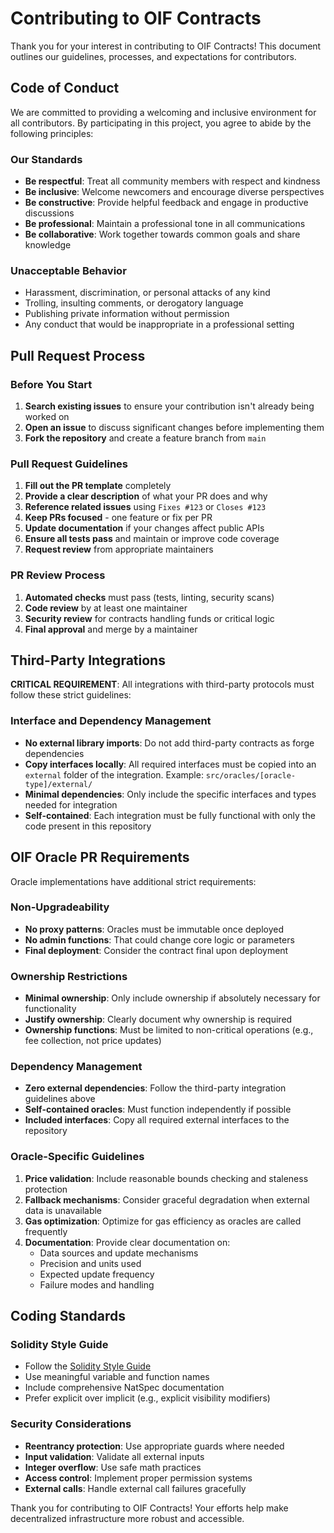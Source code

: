 # Contributing to OIF Contracts

Thank you for your interest in contributing to OIF Contracts! This document outlines our guidelines, processes, and expectations for contributors.

## Code of Conduct

We are committed to providing a welcoming and inclusive environment for all contributors. By participating in this project, you agree to abide by the following principles:

### Our Standards

- **Be respectful**: Treat all community members with respect and kindness
- **Be inclusive**: Welcome newcomers and encourage diverse perspectives
- **Be constructive**: Provide helpful feedback and engage in productive discussions
- **Be professional**: Maintain a professional tone in all communications
- **Be collaborative**: Work together towards common goals and share knowledge

### Unacceptable Behavior

- Harassment, discrimination, or personal attacks of any kind
- Trolling, insulting comments, or derogatory language
- Publishing private information without permission
- Any conduct that would be inappropriate in a professional setting

## Pull Request Process

### Before You Start

1. **Search existing issues** to ensure your contribution isn't already being worked on
2. **Open an issue** to discuss significant changes before implementing them
3. **Fork the repository** and create a feature branch from `main`

### Pull Request Guidelines

1. **Fill out the PR template** completely
2. **Provide a clear description** of what your PR does and why
3. **Reference related issues** using `Fixes #123` or `Closes #123`
4. **Keep PRs focused** - one feature or fix per PR
5. **Update documentation** if your changes affect public APIs
6. **Ensure all tests pass** and maintain or improve code coverage
7. **Request review** from appropriate maintainers

### PR Review Process

1. **Automated checks** must pass (tests, linting, security scans)
2. **Code review** by at least one maintainer
3. **Security review** for contracts handling funds or critical logic
4. **Final approval** and merge by a maintainer

## Third-Party Integrations

**CRITICAL REQUIREMENT**: All integrations with third-party protocols must follow these strict guidelines:

### Interface and Dependency Management

- **No external library imports**: Do not add third-party contracts as forge dependencies
- **Copy interfaces locally**: All required interfaces must be copied into an `external` folder of the integration. Example: `src/oracles/[oracle-type]/external/` 
- **Minimal dependencies**: Only include the specific interfaces and types needed for integration
- **Self-contained**: Each integration must be fully functional with only the code present in this repository

## OIF Oracle PR Requirements

Oracle implementations have additional strict requirements:

### Non-Upgradeability
- **No proxy patterns**: Oracles must be immutable once deployed
- **No admin functions**: That could change core logic or parameters
- **Final deployment**: Consider the contract final upon deployment

### Ownership Restrictions
- **Minimal ownership**: Only include ownership if absolutely necessary for functionality
- **Justify ownership**: Clearly document why ownership is required
- **Ownership functions**: Must be limited to non-critical operations (e.g., fee collection, not price updates)

### Dependency Management
- **Zero external dependencies**: Follow the third-party integration guidelines above
- **Self-contained oracles**: Must function independently if possible
- **Included interfaces**: Copy all required external interfaces to the repository

### Oracle-Specific Guidelines

1. **Price validation**: Include reasonable bounds checking and staleness protection
2. **Fallback mechanisms**: Consider graceful degradation when external data is unavailable
3. **Gas optimization**: Optimize for gas efficiency as oracles are called frequently
4. **Documentation**: Provide clear documentation on:
   - Data sources and update mechanisms
   - Precision and units used
   - Expected update frequency
   - Failure modes and handling

## Coding Standards

### Solidity Style Guide

- Follow the [Solidity Style Guide](https://docs.soliditylang.org/en/latest/style-guide.html)
- Use meaningful variable and function names
- Include comprehensive NatSpec documentation
- Prefer explicit over implicit (e.g., explicit visibility modifiers)

### Security Considerations

- **Reentrancy protection**: Use appropriate guards where needed
- **Input validation**: Validate all external inputs
- **Integer overflow**: Use safe math practices
- **Access control**: Implement proper permission systems
- **External calls**: Handle external call failures gracefully

Thank you for contributing to OIF Contracts! Your efforts help make decentralized infrastructure more robust and accessible.